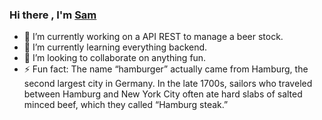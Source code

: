 ### Hi there , I'm [Sam][website] 

- 🔭 I’m currently working on a API REST to manage a beer stock.
- 🌱 I’m currently learning everything backend.
- 👯 I’m looking to collaborate on anything fun.
- ⚡ Fun fact: The name “hamburger” actually came from Hamburg, the second largest city in Germany. In the late 1700s, sailors who traveled between Hamburg and New York City often ate hard slabs of salted minced beef, which they called “Hamburg steak.”

<!--
**SammeJanderson/SammeJanderson** is a ✨ _special_ ✨ repository because its `README.md` (this file) appears on your GitHub profile.

Here are some ideas to get you started:

-
-->

[website]: https://sammejanderson.github.io

